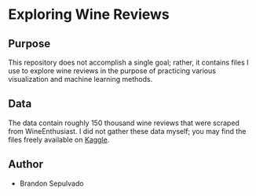 # Exploring Wine Reviews

## Purpose
This repository does not accomplish a single goal; rather, it contains files I use to explore wine reviews in the purpose of practicing various visualization and machine learning methods.

## Data
The data contain roughly 150 thousand wine reviews that were scraped from WineEnthusiast. I did not gather these data myself; you may find the files freely available on [Kaggle](https://www.kaggle.com/zynicide/wine-reviews). 

## Author
- Brandon Sepulvado

